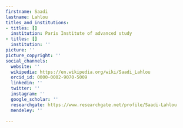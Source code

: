```yaml
---
firstname: Saadi
lastname: Lahlou
titles_and_institutions:
- titles: []
  institution: Paris Institute of advanced study
- titles: []
  institution: ''
picture: ''
picture_copyright: ''
social_channels:
  website: ''
  wikipedia: https://en.wikipedia.org/wiki/Saadi_Lahlou
  orcid_id: 0000-0002-9070-5009
  linkedin: ''
  twitter: ''
  instagram: ''
  google_scholar: ''
  researchgate: https://www.researchgate.net/profile/Saadi-Lahlou
  mendeley: ''

---
```

